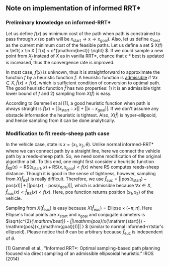 ## Note on implementation of informed RRT\*

### Preliminary knowledge on informed-RRT\*

Let us define $f(x)$ as minimum cost of the path when path is constrained to pass through $x$ (so path will be $x_{\mathrm{start}} \to \mathrm{x} \to \mathrm{x_{\mathrm{goal}}}$). Also, let us define $c_{\mathrm{best}}$ as the current minimum cost of the feasible paths. Let us define a set $ X(f) = \left\{ x \in X | f(x) < c*{\mathrm{best}} \right\} $. If we could sample a new point from $X_f$ instead of $X$ as in vanilla RRT\*, chance that $c*{\mathrm{best}}$ is updated is increased, thus the convergence rate is improved.

In most case, $f(x)$ is unknown, thus it is straightforward to approximate the function $f$ by a heuristic function $\hat{f}$. A heuristic function is [admissible](https://en.wikipedia.org/wiki/Admissible_heuristic) if $\forall x \in X, \hat{f}(x) < f(x)$, which is sufficient condition of conversion to optimal path. The good heuristic function $\hat{f}$ has two properties: 1) it is an admissible tight lower bound of $f$ and 2) sampling from $X(\hat{f})$ is easy.
<!-- cspell: ignore Gammell -->
According to Gammell et al [1], a good heuristic function when path is always straight is $\hat{f}(x) = ||x_{\mathrm{start}} - x|| + ||x - x_{\mathrm{goal}}||$. If we don't assume any obstacle information the heuristic is tightest. Also, $X(\hat{f})$ is hyper-ellipsoid, and hence sampling from it can be done analytically.

### Modification to fit reeds-sheep path case

In the vehicle case, state is $x = (x_{1}, x_{2}, \theta)$. Unlike normal informed-RRT\* where we can connect path by a straight line, here we connect the vehicle path by a reeds-sheep path. So, we need some modification of the original algorithm a bit. To this end, one might first consider a heuristic function $\hat{f}_{\mathrm{RS}}(x) = \mathrm{RS}(x_{\mathrm{start}}, x) + \mathrm{RS}(x, x_{\mathrm{goal}}) < f(x)$ where $\mathrm{RS}$ computes reeds-sheep distance. Though it is good in the sense of tightness, however, sampling from $X(\hat{f}_{RS})$ is really difficult. Therefore, we use $\hat{f}_{euc} = ||\mathrm{pos}(x_{\mathrm{start}}) - \mathrm{pos}(x)|| + ||\mathrm{pos}(x)- \mathrm{pos}(x_{\mathrm{goal}})||$, which is admissible because $\forall x \in X, \hat{f}_{euc}(x) < \hat{f}_{\mathrm{RS}}(x) < f(x)$. Here, $\mathrm{pos}$ function returns position $(x_{1}, x_{2})$ of the vehicle.

Sampling from $X(\hat{f}_{\mathrm{euc}})$ is easy because $X(\hat{f}_{\mathrm{euc}}) = \mathrm{Ellipse} \times (-\pi, \pi]$. Here $\mathrm{Ellipse}$'s focal points are $x_{\mathrm{start}}$ and $x_{\mathrm{goal}}$ and conjugate diameters is $\sqrt{c^{2}_{\mathrm{best}} - ||\mathrm{pos}(x_{\mathrm{start}}) - \mathrm{pos}(x_{\mathrm{goal}}))|| } $ (similar to normal informed-rrtstar's ellipsoid). Please notice that $\theta$ can be arbitrary because $\hat{f}_{\mathrm{euc}}$ is independent of $\theta$.

[1] Gammell et al., "Informed RRT\*: Optimal sampling-based path planning focused via direct sampling of an admissible ellipsoidal heuristic." IROS (2014)
